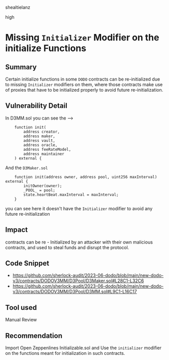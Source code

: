 shealtielanz

high

# Missing `Initializer` Modifier on the initialize Functions

## Summary
Certain initialize functions in some `DODO` contracts can be re-initialized due to missing `Initializer` modifiers on them, where those contracts make use of proxies that have to be initialized properly to avoid future re-initialization.
## Vulnerability Detail
In D3MM.sol you can see the -->
```solidity
    function init(
        address creator,
        address maker,
        address vault,
        address oracle,
        address feeRateModel,
        address maintainer
    ) external {
```
And the `D3Maker.sol`
```solidity
    function init(address owner, address pool, uint256 maxInterval) external {
        initOwner(owner);
        _POOL_ = pool;
        state.heartBeat.maxInterval = maxInterval;
    }
```
you can see here it doesn't have the `Initializer` modifier to avoid any future re-initialization

## Impact
contracts can be re - Initialized by an attacker with their own malicious contracts, and used to steal funds and disrupt the protocol.
## Code Snippet
- https://github.com/sherlock-audit/2023-06-dodo/blob/main/new-dodo-v3/contracts/DODOV3MM/D3Pool/D3Maker.sol#L28C1-L32C6
- https://github.com/sherlock-audit/2023-06-dodo/blob/main/new-dodo-v3/contracts/DODOV3MM/D3Pool/D3MM.sol#L9C1-L16C17
## Tool used

Manual Review

## Recommendation
Import Open Zeppenlines Initializable.sol and Use the `initializer` modifier on the functions meant for initialization in such contracts.